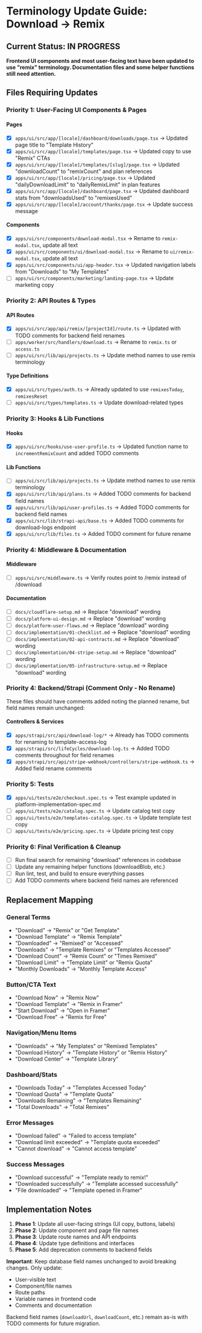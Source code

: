 # Terminology Update Guide: Download → Remix

## Current Status: IN PROGRESS

**Frontend UI components and most user-facing text have been updated to use "remix" terminology. Documentation files and some helper functions still need attention.**

## Files Requiring Updates

### Priority 1: User-Facing UI Components & Pages

#### Pages

- [x] `apps/ui/src/app/[locale]/dashboard/downloads/page.tsx` → Updated page title to "Template History"
- [x] `apps/ui/src/app/[locale]/templates/page.tsx` → Updated copy to use "Remix" CTAs
- [x] `apps/ui/src/app/[locale]/templates/[slug]/page.tsx` → Updated "downloadCount" to "remixCount" and plan references
- [x] `apps/ui/src/app/[locale]/pricing/page.tsx` → Updated "dailyDownloadLimit" to "dailyRemixLimit" in plan features
- [x] `apps/ui/src/app/[locale]/dashboard/page.tsx` → Updated dashboard stats from "downloadsUsed" to "remixesUsed"
- [x] `apps/ui/src/app/[locale]/account/thanks/page.tsx` → Update success message

#### Components

- [x] `apps/ui/src/components/download-modal.tsx` → Rename to `remix-modal.tsx`, update all text
- [x] `apps/ui/src/components/ui/download-modal.tsx` → Rename to `ui/remix-modal.tsx`, update all text
- [x] `apps/ui/src/components/ui/app-header.tsx` → Updated navigation labels from "Downloads" to "My Templates"
- [ ] `apps/ui/src/components/marketing/landing-page.tsx` → Update marketing copy

### Priority 2: API Routes & Types

#### API Routes

- [x] `apps/ui/src/app/api/remix/[projectId]/route.ts` → Updated with TODO comments for backend field renames
- [ ] `apps/worker/src/handlers/download.ts` → Rename to `remix.ts` or `access.ts`
- [ ] `apps/ui/src/lib/api/projects.ts` → Update method names to use remix terminology

#### Type Definitions

- [x] `apps/ui/src/types/auth.ts` → Already updated to use `remixesToday`, `remixesReset`
- [ ] `apps/ui/src/types/templates.ts` → Update download-related types

### Priority 3: Hooks & Lib Functions

#### Hooks

- [x] `apps/ui/src/hooks/use-user-profile.ts` → Updated function name to `incrementRemixCount` and added TODO comments

#### Lib Functions

- [ ] `apps/ui/src/lib/api/projects.ts` → Update method names to use remix terminology
- [x] `apps/ui/src/lib/api/plans.ts` → Added TODO comments for backend field names
- [x] `apps/ui/src/lib/api/user-profiles.ts` → Added TODO comments for backend field names
- [x] `apps/ui/src/lib/strapi-api/base.ts` → Added TODO comments for download-logs endpoint
- [x] `apps/ui/src/lib/files.ts` → Added TODO comment for future rename

### Priority 4: Middleware & Documentation

#### Middleware

- [ ] `apps/ui/src/middleware.ts` → Verify routes point to /remix instead of /download

#### Documentation

- [ ] `docs/cloudflare-setup.md` → Replace "download" wording
- [ ] `docs/platform-ui-design.md` → Replace "download" wording
- [ ] `docs/platform-user-flows.md` → Replace "download" wording
- [ ] `docs/implementation/01-checklist.md` → Replace "download" wording
- [ ] `docs/implementation/02-api-contracts.md` → Replace "download" wording
- [ ] `docs/implementation/04-stripe-setup.md` → Replace "download" wording
- [ ] `docs/implementation/05-infrastructure-setup.md` → Replace "download" wording

### Priority 4: Backend/Strapi (Comment Only - No Rename)

These files should have comments added noting the planned rename, but field names remain unchanged:

#### Controllers & Services

- [x] `apps/strapi/src/api/download-log/*` → Already has TODO comments for renaming to template-access-log
- [x] `apps/strapi/src/lifeCycles/download-log.ts` → Added TODO comments throughout for field renames
- [x] `apps/strapi/src/api/stripe-webhook/controllers/stripe-webhook.ts` → Added field rename comments

### Priority 5: Tests

- [x] `apps/ui/tests/e2e/checkout.spec.ts` → Test example updated in platform-implementation-spec.md
- [ ] `apps/ui/tests/e2e/catalog.spec.ts` → Update catalog test copy
- [ ] `apps/ui/tests/e2e/templates-catalog.spec.ts` → Update template test copy
- [ ] `apps/ui/tests/e2e/pricing.spec.ts` → Update pricing test copy

### Priority 6: Final Verification & Cleanup

- [ ] Run final search for remaining "download" references in codebase
- [ ] Update any remaining helper functions (downloadBlob, etc.)
- [ ] Run lint, test, and build to ensure everything passes
- [ ] Add TODO comments where backend field names are referenced

## Replacement Mapping

### General Terms

- "Download" → "Remix" or "Get Template"
- "Download Template" → "Remix Template"
- "Downloaded" → "Remixed" or "Accessed"
- "Downloads" → "Template Remixes" or "Templates Accessed"
- "Download Count" → "Remix Count" or "Times Remixed"
- "Download Limit" → "Template Limit" or "Remix Quota"
- "Monthly Downloads" → "Monthly Template Access"

### Button/CTA Text

- "Download Now" → "Remix Now"
- "Download Template" → "Remix in Framer"
- "Start Download" → "Open in Framer"
- "Download Free" → "Remix for Free"

### Navigation/Menu Items

- "Downloads" → "My Templates" or "Remixed Templates"
- "Download History" → "Template History" or "Remix History"
- "Download Center" → "Template Library"

### Dashboard/Stats

- "Downloads Today" → "Templates Accessed Today"
- "Download Quota" → "Template Quota"
- "Downloads Remaining" → "Templates Remaining"
- "Total Downloads" → "Total Remixes"

### Error Messages

- "Download failed" → "Failed to access template"
- "Download limit exceeded" → "Template quota exceeded"
- "Cannot download" → "Cannot access template"

### Success Messages

- "Download successful" → "Template ready to remix!"
- "Downloaded successfully" → "Template accessed successfully"
- "File downloaded" → "Template opened in Framer"

## Implementation Notes

1. **Phase 1**: Update all user-facing strings (UI copy, buttons, labels)
2. **Phase 2**: Update component and page file names
3. **Phase 3**: Update route names and API endpoints
4. **Phase 4**: Update type definitions and interfaces
5. **Phase 5**: Add deprecation comments to backend fields

**Important**: Keep database field names unchanged to avoid breaking changes. Only update:

- User-visible text
- Component/file names
- Route paths
- Variable names in frontend code
- Comments and documentation

Backend field names (`downloadUrl`, `downloadCount`, etc.) remain as-is with TODO comments for future migration.
